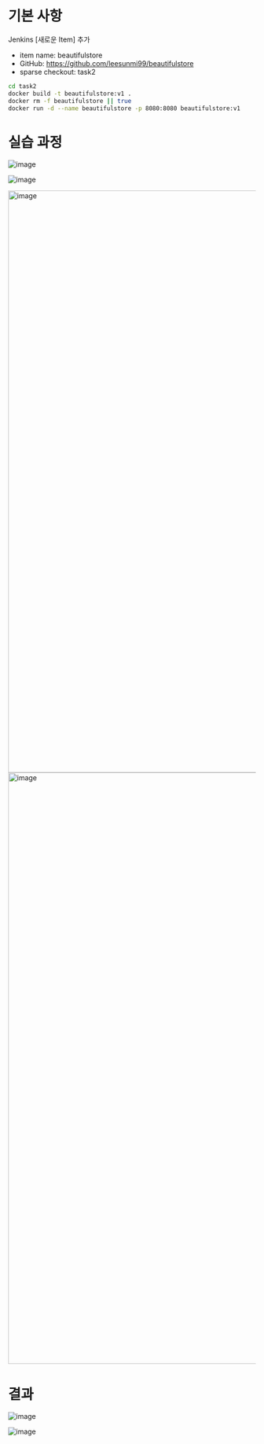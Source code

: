 # 기본 사항


Jenkins [새로운 Item] 추가
   - item name: beautifulstore
   - GitHub: https://github.com/leesunmi99/beautifulstore
   - sparse checkout: task2
   
```bash
cd task2
docker build -t beautifulstore:v1 .
docker rm -f beautifulstore || true
docker run -d --name beautifulstore -p 8080:8080 beautifulstore:v1
```


# 실습 과정



![image](https://github.com/user-attachments/assets/977edcf1-f455-4c98-b17c-8123a7f3bdaf)




![image](https://github.com/user-attachments/assets/dd9a2b49-f100-4141-becb-b766e9527b66)




<img width="1184" alt="image" src="https://github.com/user-attachments/assets/07010259-cad6-446f-9ad5-b726a2271088" />

<img width="1203" alt="image" src="https://github.com/user-attachments/assets/e32de41b-d875-4486-9c1b-16e232df46f8" />

# 결과 
![image](https://github.com/user-attachments/assets/d199072b-98be-4e47-acd7-d9a927237000)

![image](https://github.com/user-attachments/assets/cf3f5e03-55b4-447a-a3e1-8d8094c57152)
